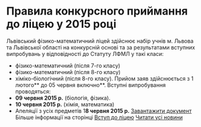 # Правила конкурсного приймання до ліцею у 2015 році
Львівський фізико-математичний ліцей здійснює набір учнів м. Львова та Львівської області на конкурсній основі та за результатами вступних випробувань у відповідності до Статуту ЛФМЛ у такі класи:
- фізико-математичний (після 7-го класу)
- фізико-математичний (після 8-го класу)
- хіміко-біологічний (після 8-го класу).
Прийом заяв здійснюється з 1 лютого** до 05 червня включно**.
Вступні випробування проводяться:
- **09 червня 2015 р.** (біологія, фізика).
- **10 червня 2015 р.** (хімія, математика)
- Апеляції з усіх предметів 1**8 червня 2015 р.**
[Завантажити документ](/files/правила-конкурсного-приймання-до-ліцею-у-2015-році/правила-приймання.doc)
Більше інформації на сторінці [Вступ до ліцею](/вступ-до-ліцею/)
[Читати усі новини](/news)

